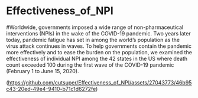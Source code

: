 # Effectiveness_of_NPI

#Worldwide, governments imposed a wide range of non-pharmaceutical interventions (NPIs) in the wake of the COVID-19 pandemic. Two years later today, pandemic fatigue has set in among the world’s population as the virus attack continues in waves. To help governments contain the pandemic more effectively and to ease the burden on the population, we examined the effectiveness of individual NPI among the 42 states in the US where death count exceeded 100 during the first wave of the COVID-19 pandemic (February 1 to June 15, 2020).

(https://github.com/cutsuper/Effectiveness_of_NPI/assets/27043773/46b95c43-20ed-49e4-9410-b71c1d6272fe)

